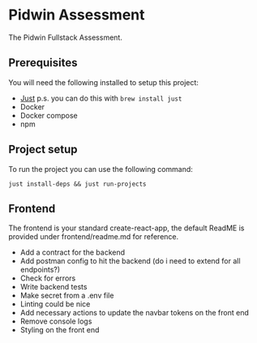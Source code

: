 # Pidwin Assessment

The Pidwin Fullstack Assessment.

## Prerequisites
You will need the following installed to setup this project:
- [Just](https://github.com/casey/just) p.s. you can do this with ```brew install just```
- Docker
- Docker compose
- npm

## Project setup

To run the project you can use the following command:

``` just install-deps && just run-projects ```


## Frontend

The frontend is your standard create-react-app, the default ReadME is provided under frontend/readme.md for reference.

- Add a contract for the backend
- Add postman config to hit the backend (do i need to extend for all endpoints?)
- Check for errors
- Write backend tests
- Make secret from a .env file
- Linting could be nice
- Add necessary actions to update the navbar tokens on the front end
- Remove console logs
- Styling on the front end